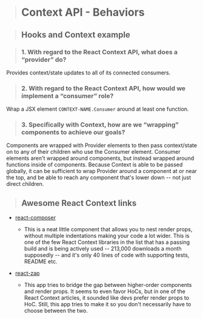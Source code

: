 > # Context API - Behaviors

> ## Hooks and Context example

> ### 1.  With regard to the React Context API, what does a “provider” do?

Provides context/state updates to all of its connected consumers.

> ### 2.  With regard to the React Context API, how would we implement a “consumer” role?

Wrap a JSX element `CONTEXT-NAME.Consumer` around at least one function.

> ### 3.  Specifically with Context, how are we “wrapping” components to achieve our goals?

Components are wrapped with Provider elements to then pass context/state on to any of their children who use the Consumer element. Consumer elements aren't wrapped around components, but instead wrapped around functions inside of components. Because Context is able to be passed globally, it can be sufficient to wrap Provider around a component at or near the top, and be able to reach any component that's lower down -- not just direct children.

> ## Awesome React Context links

- [react-composer](https://github.com/jamesplease/react-composer)
  - This is a neat little component that allows you to nest render props, without multiple indentations making your code a lot wider. This is one of the few React Context libraries in the list that has a passing build and is being actively used -- 213,000 downloads a month supposedly -- and it's only 40 lines of code with supporting tests, README etc.

- [react-zap](https://github.com/troch/react-zap)
  - This app tries to bridge the gap between higher-order components and render props. It seems to even favor HoCs, but in one of the React Context articles, it sounded like devs prefer render props to HoC. Still, this app tries to make it so you don't necessarily have to choose between the two.